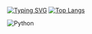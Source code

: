 [![Typing SVG](https://readme-typing-svg.herokuapp.com?color=%2336BCF7&lines=Computer+science+student)](https://git.io/typing-svg)
[![Top Langs](https://github-readme-stats.vercel.app/api/top-langs/?username=anuraghazra&layout=compact)](https://github.com/anuraghazra/github-readme-stats)

![Python](https://img.shields.io/badge/python-3670A0?style=for-the-badge&logo=python&logoColor=ffdd54)

<!---
afseph/afseph is a ✨ special ✨ repository because its `README.md` (this file) appears on your GitHub profile.
You can click the Preview link to take a look at your changes.
--->
